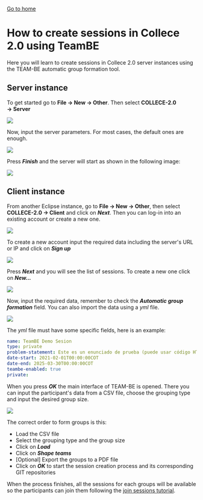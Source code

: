 [Go to home](/README.md)

# How to create sessions in Collece 2.0 using TeamBE

Here you will learn to create sessions in Collece 2.0 server instances using the TEAM-BE automatic group formation tool.

## Server instance

To get started go to  **File &rarr; New &rarr; Other**. Then select **COLLECE-2.0  &rarr; Server**

![](assets/img/collece-wizard-category.png)

Now, input the server parameters. For most cases, the default ones are enough.

![](assets/img/server-options.png)

Press ***Finish*** and the server will start as shown in the following image: 

![](assets/img/create-session-server-running.png)

## Client instance

From another Eclipse instance, go to  **File &rarr; New &rarr; Other**, then select **COLLECE-2.0  &rarr; Client** and click on ***Next***. Then you can log-in into an existing account or create a new one.

![](assets/img/login-or-signup.png)

To create a new account input the required data including the server's URL or IP and click on ***Sign up***

![](assets/img/sign-up-options.png)

Press ***Next*** and you will see the list of sessions. To create a new one click on ***New...***

![](assets/img/session-list.png)

Now, input the required data, remember to check the ***Automatic group formation*** field. You can also import the data using a *yml* file.

![](assets/img/new-session-options.png)

The *yml* file must have some specific fields, here is an example:
```yml
name: TeamBE Demo Sesion
type: private
problem-statement: Este es un enunciado de prueba (puede usar código HTML)
date-start: 2021-02-01T00:00:00COT
date-end: 2025-03-30T00:00:00COT
teambe-enabled: true
private: 
```

When you press ***OK*** the main interface of TEAM-BE is opened. There you can input the participant's data from a CSV file, choose the grouping type and input the desired group size.

![](assets/img/team-be-interface.png)

The correct order to form groups is this:
* Load the CSV file
* Select the grouping type and the group size
* Click on ***Load***
* Click on ***Shape teams***
* [Optional] Export the groups to a PDF file
* Click on ***OK*** to start the session creation process and its corresponding GIT repositories

When the process finishes, all the sessions for each groups will be available so the participants can join them following the [join sessions tutorial](/JOIN_SESSIONS.md).
